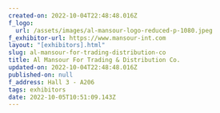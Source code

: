 ```yaml
---
created-on: 2022-10-04T22:48:48.016Z
f_logo:
  url: /assets/images/al-mansour-logo-reduced-p-1080.jpeg
f_exhibitor-url: https://www.mansour-int.com
layout: "[exhibitors].html"
slug: al-mansour-for-trading-distribution-co
title: Al Mansour For Trading & Distribution Co.
updated-on: 2022-10-04T22:48:48.016Z
published-on: null
f_address: Hall 3 - A206
tags: exhibitors
date: 2022-10-05T10:51:09.143Z
---
```

